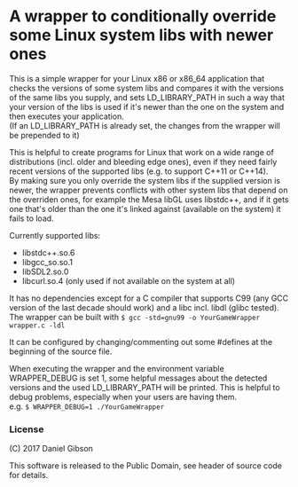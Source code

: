 # A wrapper to conditionally override some Linux system libs with newer ones

This is a simple wrapper for your Linux x86 or x86_64 application that
checks the versions of some system libs and compares it with the versions
of the same libs you supply, and sets LD_LIBRARY_PATH in such a way that
your version of the libs is used if it's newer than the one on the system
and then executes your application.  
(If an LD_LIBRARY_PATH is already set, the changes from the wrapper will
 be prepended to it)

This is helpful to create programs for Linux that work on a wide range of
distributions (incl. older and bleeding edge ones), even if they need
fairly recent versions of the supported libs (e.g. to support C++11 or C++14).  
By making sure you only override the system libs if the supplied version is newer,
the wrapper prevents conflicts with other system libs that depend on the
overriden ones, for example the Mesa libGL uses libstdc++, and if it gets one
that's older than the one it's linked against (available on the system)
it fails to load.

Currently supported libs:
- libstdc++.so.6
- libgcc_so.so.1
- libSDL2.so.0
- libcurl.so.4 (only used if not available on the system at all)

It has no dependencies except for a C compiler that supports C99 (any GCC
version of the last decade should work) and a libc incl. libdl (glibc tested).  
The wrapper can be built with `$ gcc -std=gnu99 -o YourGameWrapper wrapper.c -ldl`

It can be configured by changing/commenting out some #defines at the beginning
of the source file.

When executing the wrapper and the environment variable WRAPPER_DEBUG
is set 1, some helpful messages about the detected versions and the used
LD_LIBRARY_PATH will be printed. This is helpful to debug problems,
especially when your users are having them.  
e.g. `$ WRAPPER_DEBUG=1 ./YourGameWrapper`

### License

(C) 2017 Daniel Gibson

This software is released to the Public Domain, see header of source code for details.
